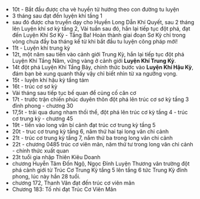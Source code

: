 - 10t - Bắt đầu được cha vè huyền tử hướng theo con đường tu luyện
- 3 tháng sau đạt đến luyện khí tầng 1
- sau đó được cha truyền dạy cho Huyền Long Dẫn Khí Quyết, sau 2 tháng lên Luyện khí sơ kỳ tầng 2, Vài tuần sau đó, hắn lại tiếp tục đột phá, đạt đến Luyện Khí Sơ Kỳ - Tầng Ba! Hoàn thành giai đoạn Sơ Kỳ chỉ trong vòng chưa đầy ba tháng kể từ khi bắt đầu tu luyện công pháp mới!
- 11t - Luyện khí trung kỳ
- 12t, một năm sau tiến vào cảnh giới Trung Kỳ, hắn lại tiếp tục đột phá Luyện Khí Tầng Năm, vững vàng ở cảnh giới **Luyện Khí Trung Kỳ**.
- 14t đột phá Luyện Khí Tầng Bảy, chính thức bước vào **Luyện Khí Hậu Kỳ**, đám bạn bè xung quanh thấy vậy chỉ biết nhìn từ xa ngưỡng vọng.
- 15t - luyện khí hậu kỳ tầng tám
- 16t - trúc cơ sơ kỳ
- Vài tháng sau tiếp tục bế quan để củng cố căn cơ
- 17t - trước trận chiến phúc duyên thôn đột phá lên trúc cơ sơ kỳ tầng 3 đỉnh phong - chương 30
- 17,5t - trải qua dung nham thối thể, đột phá lên trúc cơ kỳ tầng 4 - trúc cơ trung kỳ - chương 45
- 19t - tiến vào long vân bí cảnh đạt trúc cơ trung kỳ tầng 5
- 20t - truc cơ trung kỳ tầng 6, năm thứ hai tại long vân chi cảnh
- 21t - trúc cơ trung kỳ tầng 7, nắm thứ ba trong long vân chi cảnh
- 22t - chương 0485 trúc cơ viên mãn, năm thứ tư trong long vân chi cảnh - chính thức xuất quan
- 23t tuổi gia nhập Thiên Kiêu Doanh
- chương Huyễn Tâm Đốn Ngộ, Ngọc Đỉnh Luyện Thương vân trường đột phá cảnh giới từ Trúc Cơ Trung Kỳ tầng 5 lên tầng 6 tức Trung Kỳ đỉnh phong, lúc này hắn 28 tuổi.
- chương 172, Thanh Vân đạt đến trúc cơ viên mãn
- Chương 183: Tố nhi đạt Trúc Cơ Viên Mãn
